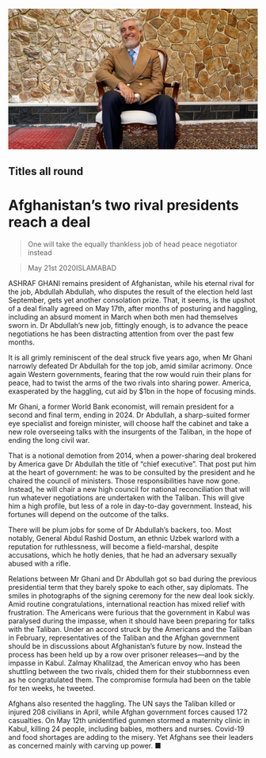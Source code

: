 ![](./images/20200523_ASP004.jpg)

## Titles all round

# Afghanistan’s two rival presidents reach a deal

> One will take the equally thankless job of head peace negotiator instead

> May 21st 2020ISLAMABAD

ASHRAF GHANI remains president of Afghanistan, while his eternal rival for the job, Abdullah Abdullah, who disputes the result of the election held last September, gets yet another consolation prize. That, it seems, is the upshot of a deal finally agreed on May 17th, after months of posturing and haggling, including an absurd moment in March when both men had themselves sworn in. Dr Abdullah’s new job, fittingly enough, is to advance the peace negotiations he has been distracting attention from over the past few months.

It is all grimly reminiscent of the deal struck five years ago, when Mr Ghani narrowly defeated Dr Abdullah for the top job, amid similar acrimony. Once again Western governments, fearing that the row would ruin their plans for peace, had to twist the arms of the two rivals into sharing power. America, exasperated by the haggling, cut aid by $1bn in the hope of focusing minds.

Mr Ghani, a former World Bank economist, will remain president for a second and final term, ending in 2024. Dr Abdullah, a sharp-suited former eye specialist and foreign minister, will choose half the cabinet and take a new role overseeing talks with the insurgents of the Taliban, in the hope of ending the long civil war.

That is a notional demotion from 2014, when a power-sharing deal brokered by America gave Dr Abdullah the title of “chief executive”. That post put him at the heart of government: he was to be consulted by the president and he chaired the council of ministers. Those responsibilities have now gone. Instead, he will chair a new high council for national reconciliation that will run whatever negotiations are undertaken with the Taliban. This will give him a high profile, but less of a role in day-to-day government. Instead, his fortunes will depend on the outcome of the talks.

There will be plum jobs for some of Dr Abdullah’s backers, too. Most notably, General Abdul Rashid Dostum, an ethnic Uzbek warlord with a reputation for ruthlessness, will become a field-marshal, despite accusations, which he hotly denies, that he had an adversary sexually abused with a rifle.

Relations between Mr Ghani and Dr Abdullah got so bad during the previous presidential term that they barely spoke to each other, say diplomats. The smiles in photographs of the signing ceremony for the new deal look sickly. Amid routine congratulations, international reaction has mixed relief with frustration. The Americans were furious that the government in Kabul was paralysed during the impasse, when it should have been preparing for talks with the Taliban. Under an accord struck by the Americans and the Taliban in February, representatives of the Taliban and the Afghan government should be in discussions about Afghanistan’s future by now. Instead the process has been held up by a row over prisoner releases—and by the impasse in Kabul. Zalmay Khalilzad, the American envoy who has been shuttling between the two rivals, chided them for their stubbornness even as he congratulated them. The compromise formula had been on the table for ten weeks, he tweeted.

Afghans also resented the haggling. The UN says the Taliban killed or injured 208 civilians in April, while Afghan government forces caused 172 casualties. On May 12th unidentified gunmen stormed a maternity clinic in Kabul, killing 24 people, including babies, mothers and nurses. Covid-19 and food shortages are adding to the misery. Yet Afghans see their leaders as concerned mainly with carving up power. ■